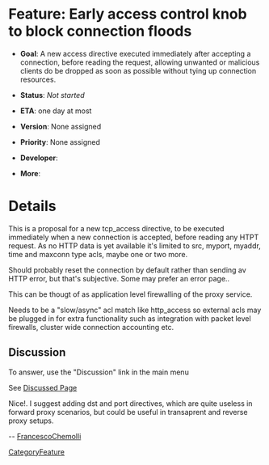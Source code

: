 # Feature: Early access control knob to block connection floods

  - **Goal**: A new access directive executed immediately after
    accepting a connection, before reading the request, allowing
    unwanted or malicious clients do be dropped as soon as possible
    without tying up connection resources.

  - **Status**: *Not started*

<!-- end list -->

  - **ETA**: one day at most

  - **Version**: None assigned

  - **Priority**: None assigned

  - **Developer**:

  - **More**:

# Details

This is a proposal for a new tcp\_access directive, to be executed
immediately when a new connection is accepted, before reading any HTPT
request. As no HTTP data is yet available it's limited to src, myport,
myaddr, time and maxconn type acls, maybe one or two more.

Should probably reset the connection by default rather than sending av
HTTP error, but that's subjective. Some may prefer an error page..

This can be thougt of as application level firewalling of the proxy
service.

Needs to be a "slow/async" acl match like http\_access so external acls
may be plugged in for extra functionality such as integration with
packet level firewalls, cluster wide connection accounting etc.

## Discussion

To answer, use the "Discussion" link in the main menu

See [Discussed
Page](https://wiki.squid-cache.org/action/show/Features/TCPAccess/Features/TCPAccess#)

Nice\!. I suggest adding dst and port directives, which are quite
useless in forward proxy scenarios, but could be useful in transaprent
and reverse proxy setups.

\--
[FrancescoChemolli](https://wiki.squid-cache.org/action/show/Features/TCPAccess/FrancescoChemolli#)

[CategoryFeature](https://wiki.squid-cache.org/action/show/Features/TCPAccess/CategoryFeature#)
